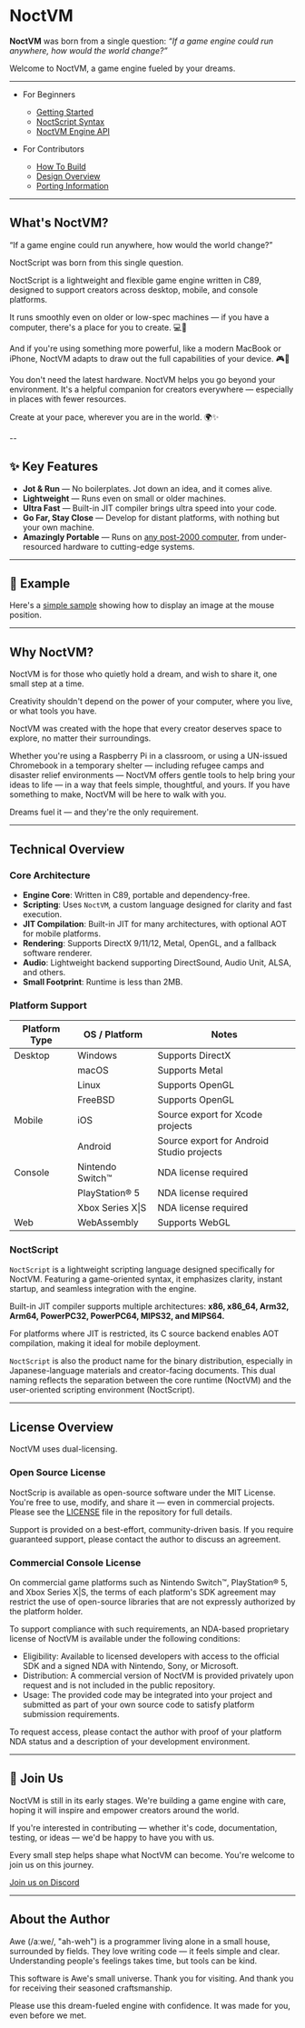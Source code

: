 NoctVM
======

**NoctVM** was born from a single question:
_“If a game engine could run anywhere, how would the world change?”_

Welcome to NoctVM, a game engine fueled by your dreams.

---

* For Beginners
    * [Getting Started](gettingstarted.md)
    * [NoctScript Syntax](syntax.md)
    * [NoctVM Engine API](api.md)

* For Contributors
    * [How To Build](build.md)
    * [Design Overview](design.md)
    * [Porting Information](porting.md)

---

## What's NoctVM?

“If a game engine could run anywhere, how would the world change?”

NoctScript was born from this single question.

NoctScript is a lightweight and flexible game engine written in C89,
designed to support creators across desktop, mobile, and console platforms.

It runs smoothly even on older or low-spec machines — if you have a computer,
there's a place for you to create. 💻🌱

And if you're using something more powerful, like a modern MacBook or
iPhone, NoctVM adapts to draw out the full capabilities of your
device. 🎮📱

You don't need the latest hardware. NoctVM helps you go beyond your
environment. It's a helpful companion for creators everywhere —
especially in places with fewer resources.

Create at your pace, wherever you are in the world. 🌍✨

--

## ✨ Key Features

* **Jot & Run** — No boilerplates. Jot down an idea, and it comes alive.
* **Lightweight** — Runs even on small or older machines.
* **Ultra Fast** — Built-in JIT compiler brings ultra speed into your code.
* **Go Far, Stay Close** — Develop for distant platforms, with nothing but your own machine.
* **Amazingly Portable** — Runs on [any post-2000 computer,](docs/porting.md) from under-resourced hardware to cutting-edge systems.

---

## 🧪 Example

Here's a [simple sample](sample/main.ns) showing how to display an
image at the mouse position.

---

## Why NoctVM?

NoctVM is for those who quietly hold a dream, and wish to share it, one
small step at a time.

Creativity shouldn't depend on the power of your computer, where you
live, or what tools you have.

NoctVM was created with the hope that every creator deserves space to
explore, no matter their surroundings.

Whether you're using a Raspberry Pi in a classroom, or using a
UN-issued Chromebook in a temporary shelter — including refugee camps
and disaster relief environments — NoctVM offers gentle tools to help
bring your ideas to life — in a way that feels simple, thoughtful,
and yours. If you have something to make, NoctVM will be here to walk
with you.

Dreams fuel it — and they're the only requirement.

---

## Technical Overview

### Core Architecture

* **Engine Core**: Written in C89, portable and dependency-free.
* **Scripting**: Uses `NoctVM`, a custom language designed for clarity and fast execution.
* **JIT Compilation**: Built-in JIT for many architectures, with optional AOT for mobile platforms.
* **Rendering**: Supports DirectX 9/11/12, Metal, OpenGL, and a fallback software renderer.
* **Audio**: Lightweight backend supporting DirectSound, Audio Unit, ALSA, and others.
* **Small Footprint**: Runtime is less than 2MB.

### Platform Support

|Platform Type  |OS / Platform       |Notes                                     |
|---------------|--------------------|------------------------------------------|
|Desktop        |Windows             |Supports DirectX                          |
|               |macOS               |Supports Metal                            |
|               |Linux               |Supports OpenGL                           |
|               |FreeBSD             |Supports OpenGL                           |
|Mobile         |iOS                 |Source export for Xcode projects          |
|               |Android             |Source export for Android Studio projects |
|Console        |Nintendo Switch™   |NDA license required                      |
|               |PlayStation® 5     |NDA license required                      |
|               |Xbox Series X\|S    |NDA license required                      |
|Web            |WebAssembly         |Supports WebGL                            |

### NoctScript

`NoctScript` is a lightweight scripting language designed specifically for NoctVM.
Featuring a game-oriented syntax, it emphasizes clarity, instant startup,
and seamless integration with the engine.

Built-in JIT compiler supports multiple architectures:
**x86, x86_64, Arm32, Arm64, PowerPC32, PowerPC64, MIPS32, and MIPS64.**

For platforms where JIT is restricted, its C source backend enables
AOT compilation, making it ideal for mobile deployment.

`NoctScript` is also the product name for the binary distribution,
especially in Japanese-language materials and creator-facing documents.
This dual naming reflects the separation between the core runtime (NoctVM)
and the user-oriented scripting environment (NoctScript).

---

## License Overview

NoctVM uses dual-licensing.

### Open Source License

NoctScrip is available as open-source software under the MIT License.
You're free to use, modify, and share it — even in commercial projects.
Please see the [LICENSE](LICENSE) file in the repository for full details.

Support is provided on a best-effort, community-driven basis.
If you require guaranteed support, please contact the author to discuss an agreement.

### Commercial Console License

On commercial game platforms such as Nintendo Switch™, PlayStation® 5,
and Xbox Series X|S, the terms of each platform's SDK agreement may
restrict the use of open-source libraries that are not expressly
authorized by the platform holder.

To support compliance with such requirements, an NDA-based proprietary
license of NoctVM is available under the following conditions:

* Eligibility: Available to licensed developers with access to the official SDK and a signed NDA with Nintendo, Sony, or Microsoft.
* Distribution: A commercial version of NoctVM is provided privately upon request and is not included in the public repository.
* Usage: The provided code may be integrated into your project and submitted as part of your own source code to satisfy platform submission requirements.

To request access, please contact the author with proof of your platform NDA status and a description of your development environment.

---

## 🤝 Join Us

NoctVM is still in its early stages. We're building a game engine with
care, hoping it will inspire and empower creators around the world.

If you're interested in contributing — whether it's code,
documentation, testing, or ideas — we'd be happy to have you with us.

Every small step helps shape what NoctVM can become. You're welcome to
join us on this journey.

[Join us on Discord](https://discord.gg/ybHWSqDVEX)

---

## About the Author

Awe (/aːwe/, "ah-weh") is a programmer living alone in a small house,
surrounded by fields. They love writing code — it feels simple and
clear.  Understanding people's feelings takes time, but tools can be
kind.

This software is Awe's small universe. Thank you for visiting. And
thank you for receiving their seasoned craftsmanship.

Please use this dream-fueled engine with confidence.
It was made for you, even before we met.
